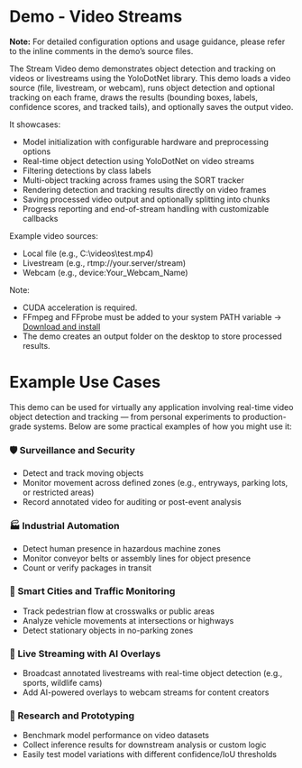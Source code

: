 ﻿# Demo - Video Streams

**Note:** For detailed configuration options and usage guidance, please refer to the inline comments in the demo’s source files.

The Stream Video demo demonstrates object detection and tracking on videos or livestreams using the YoloDotNet library.
This demo loads a video source (file, livestream, or webcam), runs object detection and optional tracking on each frame,
draws the results (bounding boxes, labels, confidence scores, and tracked tails), and optionally saves the output video.

It showcases:
- Model initialization with configurable hardware and preprocessing options
- Real-time object detection using YoloDotNet on video streams
- Filtering detections by class labels
- Multi-object tracking across frames using the SORT tracker
- Rendering detection and tracking results directly on video frames
- Saving processed video output and optionally splitting into chunks
- Progress reporting and end-of-stream handling with customizable callbacks

Example video sources:
- Local file (e.g., C:\videos\test.mp4)
- Livestream (e.g., rtmp://your.server/stream)
- Webcam (e.g., device:Your_Webcam_Name)

Note:
- CUDA acceleration is required.
- FFmpeg and FFprobe must be added to your system PATH variable -> [Download and install](https://ffmpeg.org/download.html)
- The demo creates an output folder on the desktop to store processed results.

# Example Use Cases
This demo can be used for virtually any application involving real-time video object detection and tracking — from personal experiments to production-grade systems. Below are some practical examples of how you might use it:

### 🛡️ Surveillance and Security
- Detect and track moving objects
- Monitor movement across defined zones (e.g., entryways, parking lots, or restricted areas)
- Record annotated video for auditing or post-event analysis

### 🏭 Industrial Automation
- Detect human presence in hazardous machine zones
- Monitor conveyor belts or assembly lines for object presence
- Count or verify packages in transit

### 🚦 Smart Cities and Traffic Monitoring
- Track pedestrian flow at crosswalks or public areas
- Analyze vehicle movements at intersections or highways
- Detect stationary objects in no-parking zones

### 🎥 Live Streaming with AI Overlays
- Broadcast annotated livestreams with real-time object detection (e.g., sports, wildlife cams)
- Add AI-powered overlays to webcam streams for content creators

### 🧪 Research and Prototyping
- Benchmark model performance on video datasets
- Collect inference results for downstream analysis or custom logic
- Easily test model variations with different confidence/IoU thresholds